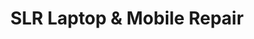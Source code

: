 ---
title: "SLR Laptop & Mobile Repair"
url: /croydon/slr-laptop-and-mobile-repair/
shop: computer
---